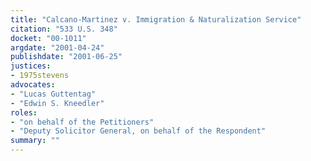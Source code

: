 ```yaml
---
title: "Calcano-Martinez v. Immigration & Naturalization Service"
citation: "533 U.S. 348"
docket: "00-1011"
argdate: "2001-04-24"
publishdate: "2001-06-25"
justices:
- 1975stevens
advocates:
- "Lucas Guttentag"
- "Edwin S. Kneedler"
roles:
- "on behalf of the Petitioners"
- "Deputy Solicitor General, on behalf of the Respondent"
summary: ""
---
```


